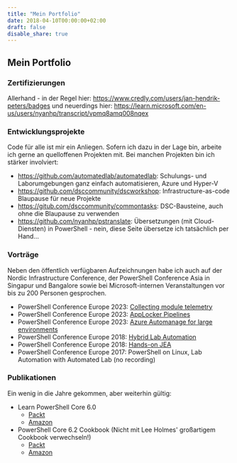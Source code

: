 ```yaml
---
title: "Mein Portfolio"
date: 2018-04-10T00:00:00+02:00
draft: false
disable_share: true
---
```


## Mein Portfolio

### Zertifizierungen

Allerhand - in der Regel hier: <https://www.credly.com/users/jan-hendrik-peters/badges> und neuerdings hier: <https://learn.microsoft.com/en-us/users/nyanhp/transcript/vpmq8amq008nqex>

### Entwicklungsprojekte

Code für alle ist mir ein Anliegen. Sofern ich dazu in der Lage bin, arbeite
ich gerne an quelloffenen Projekten mit. Bei manchen Projekten bin ich stärker
involviert:

- https://github.com/automatedlab/automatedlab: Schulungs- und Laborumgebungen ganz einfach automatisieren, Azure und Hyper-V
- https://github.com/dsccommunity/dscworkshop: Infrastructure-as-code Blaupause für neue Projekte
- https://gitub.com/dsccommunity/commontasks: DSC-Bausteine, auch ohne die Blaupause zu verwenden
- https://github.com/nyanhp/pstranslate: Übersetzungen (mit Cloud-Diensten) in PowerShell - nein, diese Seite übersetze ich tatsächlich per Hand...

### Vorträge

Neben den öffentlich verfügbaren Aufzeichnungen habe ich auch auf der Nordic Infrastructure Conference, der
PowerShell Conference Asia in Singapur und Bangalore sowie bei Microsoft-internen Veranstaltungen vor
bis zu 200 Personen gesprochen.

- PowerShell Conference Europe 2023: [Collecting module telemetry](https://www.youtube.com/watch?v=VrtZJNkQvIE)
- PowerShell Conference Europe 2023: [AppLocker Pipelines](https://www.youtube.com/watch?v=2oNxo-RaJE8)
- PowerShell Conference Europe 2023: [Azure Automanage for large environments](https://www.youtube.com/watch?v=o6TxcWR-lSM)
- PowerShell Conference Europe 2018: [Hybrid Lab Automation](https://www.youtube.com/watch?v=RCLYjGv3MHw)
- PowerShell Conference Europe 2018: [Hands-on JEA](https://www.youtube.com/watch?v=K1c3BY7bw4c)
- PowerShell Conference Europe 2017: PowerShell on Linux, Lab Automation with Automated Lab (no recording)

### Publikationen

Ein wenig in die Jahre gekommen, aber weiterhin gültig:

- Learn PowerShell Core 6.0
  - [Packt](https://www.packtpub.com/eu/networking-and-servers/learn-powershell-core-60)
  - [Amazon](https://www.amazon.com/Learn-PowerShell-Core-6-0-administrative/dp/178883898X)
- PowerShell Core 6.2 Cookbook (Nicht mit Lee Holmes' großartigem Cookbook verwechseln!)
  - [Packt](https://www.packtpub.com/eu/networking-and-servers/powershell-core-62-cookbook)
  - [Amazon](https://www.amazon.com/Powershell-Core-6-2-Cookbook-command-line/dp/1789803306)
